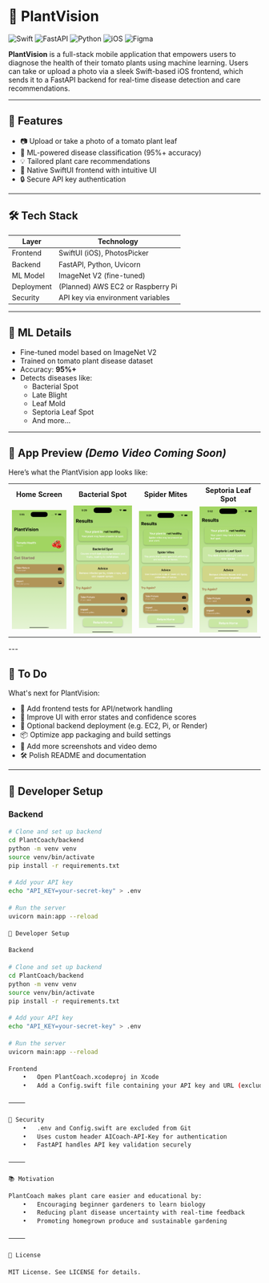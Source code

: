# 🌱 PlantVision

![Swift](https://img.shields.io/badge/Swift-5.9-orange?logo=swift)
![FastAPI](https://img.shields.io/badge/FastAPI-Backend-green?logo=fastapi)
![Python](https://img.shields.io/badge/Python-3.11-blue?logo=python)
![iOS](https://img.shields.io/badge/iOS-16+-gray?logo=apple)
![Figma](https://img.shields.io/badge/Designed%20in-Figma-blue?logo=figma&logoColor=white)

**PlantVision** is a full-stack mobile application that empowers users to diagnose the health of their tomato plants using machine learning. Users can take or upload a photo via a sleek Swift-based iOS frontend, which sends it to a FastAPI backend for real-time disease detection and care recommendations.

---

## 🚀 Features

- 📷 Upload or take a photo of a tomato plant leaf
- 🧠 ML-powered disease classification (95%+ accuracy)
- 💡 Tailored plant care recommendations
- 📱 Native SwiftUI frontend with intuitive UI
- 🔒 Secure API key authentication

---

## 🛠️ Tech Stack

| Layer        | Technology                      |
|--------------|----------------------------------|
| Frontend     | SwiftUI (iOS), PhotosPicker     |
| Backend      | FastAPI, Python, Uvicorn        |
| ML Model     | ImageNet V2 (fine-tuned)        |
| Deployment   | (Planned) AWS EC2 or Raspberry Pi |
| Security     | API key via environment variables |

---

## 🧠 ML Details

- Fine-tuned model based on ImageNet V2
- Trained on tomato plant disease dataset
- Accuracy: **95%+**
- Detects diseases like:
  - Bacterial Spot
  - Late Blight
  - Leaf Mold
  - Septoria Leaf Spot
  - And more…

---

## 📸 App Preview *(Demo Video Coming Soon)*
Here’s what the PlantVision app looks like:

<table>
  <tr>
    <th>Home Screen</th>
    <th>Bacterial Spot</th>
    <th>Spider Mites</th>
    <th>Septoria Leaf Spot</th>
  </tr>
  <tr>
    <td><img src="screenshots/PlantVisionHomeScreen.png" width="220"/></td>
    <td><img src="screenshots/BacterialSpot.png" width="220"/></td>
    <td><img src="screenshots/Spidermites.png" width="220"/></td>
    <td><img src="screenshots/SeptoriaLeafSpot.png" width="220"/></td>
  </tr>
</table>
---

## 🧪 To Do

What's next for PlantVision:

- 🧪 Add frontend tests for API/network handling  
- 🎨 Improve UI with error states and confidence scores  
- 🚀 Optional backend deployment (e.g. EC2, Pi, or Render)  
- 📦 Optimize app packaging and build settings  
- 📸 Add more screenshots and video demo  
- 🛠️ Polish README and documentation

---

## 🧰 Developer Setup

### Backend
```bash
# Clone and set up backend
cd PlantCoach/backend
python -m venv venv
source venv/bin/activate
pip install -r requirements.txt

# Add your API key
echo "API_KEY=your-secret-key" > .env

# Run the server
uvicorn main:app --reload

🧰 Developer Setup

Backend

# Clone and set up backend
cd PlantCoach/backend
python -m venv venv
source venv/bin/activate
pip install -r requirements.txt

# Add your API key
echo "API_KEY=your-secret-key" > .env

# Run the server
uvicorn main:app --reload

Frontend
	•	Open PlantCoach.xcodeproj in Xcode
	•	Add a Config.swift file containing your API key and URL (excluded from Git)

⸻

🔐 Security
	•	.env and Config.swift are excluded from Git
	•	Uses custom header AICoach-API-Key for authentication
	•	FastAPI handles API key validation securely

⸻

📚 Motivation

PlantCoach makes plant care easier and educational by:
	•	Encouraging beginner gardeners to learn biology
	•	Reducing plant disease uncertainty with real-time feedback
	•	Promoting homegrown produce and sustainable gardening

⸻

📄 License

MIT License. See LICENSE for details.
